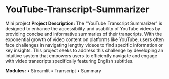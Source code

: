 # YouTube-Transcript-Summarizer
Mini project
**Project Description:**
	The "YouTube Transcript Summarizer" is designed to enhance the accessibility and usability of YouTube videos by providing concise and informative summaries of their transcripts. With the exponential growth of video content on platforms like YouTube, users often face challenges in navigating lengthy videos to find specific information or key insights. 	This project seeks to address this challenge by developing an intuitive system that empowers users to efficiently navigate and engage with video transcripts specifically featuring English subtitles.

**Modules:**
•	Streamlit
•	Transcript
•	Summary
